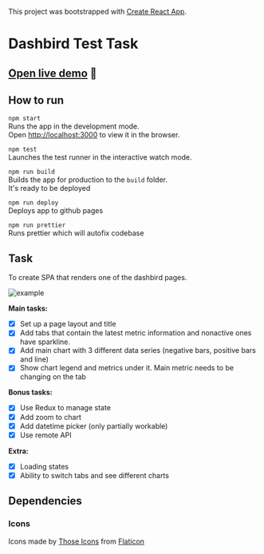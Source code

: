 This project was bootstrapped with [Create React App](https://github.com/facebook/create-react-app).

# Dashbird Test Task

## [Open live demo](https://faradey27.github.io/dashbird-test-task/) 🚀

## How to run

`npm start` <br>
Runs the app in the development mode.<br>
Open [http://localhost:3000](http://localhost:3000) to view it in the browser.

`npm test` <br>
Launches the test runner in the interactive watch mode.

`npm run build` <br>
Builds the app for production to the `build` folder.<br>
It's ready to be deployed

`npm run deploy` <br>
Deploys app to github pages

`npm run prettier` <br>
Runs prettier which will autofix codebase

## Task

To create SPA that renders one of the dashbird pages.

![example](https://i.ibb.co/vcRH4JH/download-1.png)

**Main tasks:**

- [x] Set up a page layout and title
- [x] Add tabs that contain the latest metric information and nonactive ones have sparkline.
- [x] Add main chart with 3 different data series (negative bars, positive bars and line)
- [x] Show chart legend and metrics under it. Main metric needs to be changing on the tab

**Bonus tasks:**

- [x] Use Redux to manage state
- [x] Add zoom to chart
- [x] Add datetime picker (only partially workable)
- [x] Use remote API

**Extra:**

- [x] Loading states
- [x] Ability to switch tabs and see different charts

## Dependencies

### Icons

Icons made by [Those Icons](https://www.flaticon.com/authors/those-icons) from [Flaticon](https://www.flaticon.com/)
